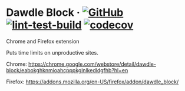 # Dawdle Block &middot; [![GitHub](https://img.shields.io/github/license/birusq/dawdle-block)](https://github.com/birusq/dawdle-block/blob/master/LICENSE) [![lint-test-build](https://github.com/birusq/dawdle-block/actions/workflows/lint-test-build.yml/badge.svg)](https://github.com/birusq/dawdle-block/actions/workflows/lint-test-build.yml) [![codecov](https://codecov.io/gh/birusq/dawdle-block/branch/master/graph/badge.svg?token=R59PXQI70Q)](https://codecov.io/gh/birusq/dawdle-block)

Chrome and Firefox extension

Puts time limits on unproductive sites.

Chrome:
https://chrome.google.com/webstore/detail/dawdle-block/eabokghknmioahcpppkglnlkedldgfhb?hl=en

Firefox:
https://addons.mozilla.org/en-US/firefox/addon/dawdle_block/
